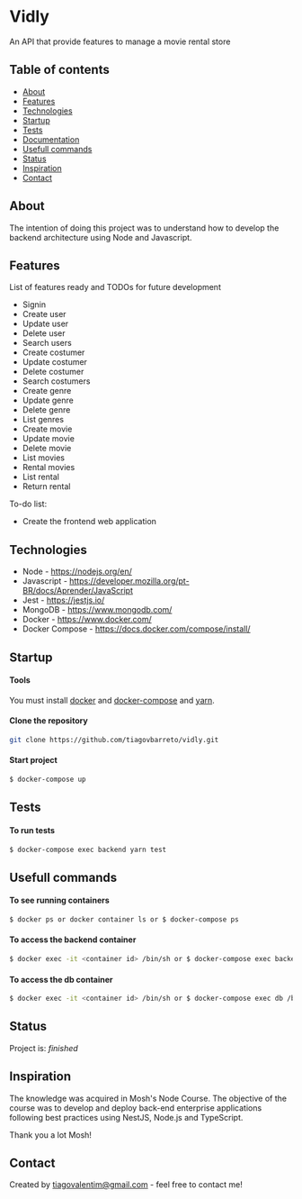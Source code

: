 # Vidly
An API that provide features to manage a movie rental store

## Table of contents
* [About](#about)
* [Features](#features)
* [Technologies](#technologies)
* [Startup](#startup)
* [Tests](#tests)
* [Documentation](#documentation)
* [Usefull commands](#usefull-commands)
* [Status](#status)
* [Inspiration](#inspiration)
* [Contact](#contact)

## About
The intention of doing this project was to understand how to develop the backend architecture using Node and Javascript.

## Features
List of features ready and TODOs for future development
* Signin
* Create user
* Update user
* Delete user
* Search users
* Create costumer
* Update costumer
* Delete costumer
* Search costumers
* Create genre
* Update genre
* Delete genre
* List genres
* Create movie
* Update movie
* Delete movie
* List movies
* Rental movies
* List rental
* Return rental

To-do list:
* Create the frontend web application

## Technologies
* Node - https://nodejs.org/en/
* Javascript - https://developer.mozilla.org/pt-BR/docs/Aprender/JavaScript
* Jest - https://jestjs.io/
* MongoDB - https://www.mongodb.com/
* Docker - https://www.docker.com/
* Docker Compose - https://docs.docker.com/compose/install/

## Startup

#### Tools
You must install [docker](https://www.digitalocean.com/community/tutorials/como-instalar-e-usar-o-docker-no-ubuntu-18-04-pt)  and [docker-compose](https://docs.docker.com/compose/install/) and [yarn](https://linuxize.com/post/how-to-install-yarn-on-ubuntu-18-04/).

#### Clone the repository
```sh
git clone https://github.com/tiagovbarreto/vidly.git
```

#### Start project
```sh
$ docker-compose up
```

## Tests
#### To run tests
```sh
$ docker-compose exec backend yarn test
```

## Usefull commands
#### To see running containers
```sh
$ docker ps or docker container ls or $ docker-compose ps
```

#### To access the backend container
```sh
$ docker exec -it <container id> /bin/sh or $ docker-compose exec backend /bin/sh
```

#### To access the db container
```sh
$ docker exec -it <container id> /bin/sh or $ docker-compose exec db /bin/sh
```

## Status
Project is: _finished_

## Inspiration
The knowledge was acquired in Mosh's Node Course. The objective of the course was to develop and deploy back-end enterprise applications following best practices using NestJS, Node.js and TypeScript.

Thank you a lot Mosh!

## Contact
Created by tiagovalentim@gmail.com - feel free to contact me!


